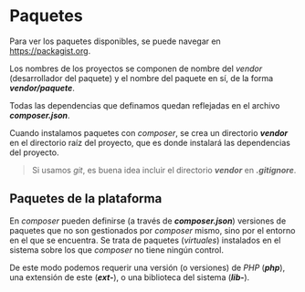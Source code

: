 # Paquetes

Para ver los paquetes disponibles, se puede navegar en <https://packagist.org>.

Los nombres de los proyectos se componen de nombre del *vendor* (desarrollador del paquete) y el nombre del paquete en sí, de la forma ***vendor/paquete***.

Todas las dependencias que definamos quedan reflejadas en el archivo ***composer.json***.

Cuando instalamos paquetes con *composer*, se crea un directorio ***vendor*** en el directorio raíz del proyecto, que es donde instalará las dependencias del proyecto.

> Si usamos *git*, es buena idea incluir el directorio ***vendor*** en ***.gitignore***.

## Paquetes de la plataforma

En *composer* pueden definirse (a través de ***composer.json***) versiones de paquetes que no son gestionados por *composer* mismo, sino por el entorno en el que se encuentra. Se trata de paquetes (*virtuales*) instalados en el sistema sobre los que *composer* no tiene ningún control.

De este modo podemos requerir una versión (o versiones) de *PHP* (***php***), una extensión de este (***ext-<nombreext>***), o una biblioteca del sistema (***lib-<nombrelib>***).
